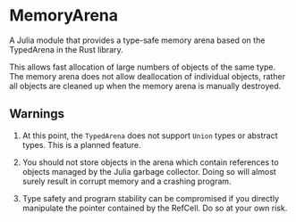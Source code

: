 # MemoryArena
A Julia module that provides a type-safe memory arena based
on the TypedArena in the Rust library.

This allows fast allocation of large numbers of objects of the
same type. The memory arena does not allow deallocation of individual
objects, rather all objects are cleaned up when the memory arena is
manually destroyed.

## Warnings
1. At this point, the `TypedArena` does not support `Union` types or abstract
types. This is a planned feature.

2. You should not store objects in the arena which contain
references to objects managed by the Julia garbage collector. Doing so
will almost surely result in corrupt memory and a crashing program.

3. Type safety and program stability can be compromised if you directly
manipulate the pointer contained by the RefCell. Do so at your own risk.
